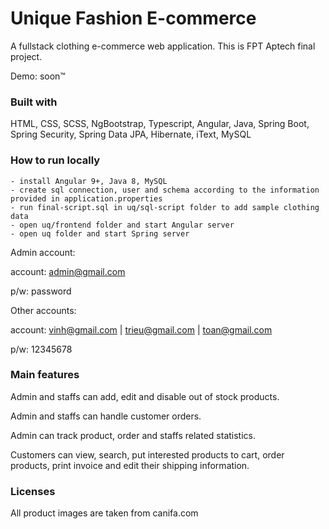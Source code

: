 # Unique Fashion E-commerce

A fullstack clothing e-commerce web application. This is FPT Aptech final project.

Demo: soon™

### Built with
HTML, CSS, SCSS, NgBootstrap, Typescript, Angular, Java, Spring Boot, Spring Security, Spring Data JPA, Hibernate, iText, MySQL

### How to run locally

    - install Angular 9+, Java 8, MySQL
    - create sql connection, user and schema according to the information provided in application.properties
    - run final-script.sql in uq/sql-script folder to add sample clothing data
    - open uq/frontend folder and start Angular server
    - open uq folder and start Spring server

Admin account:

account: admin@gmail.com

p/w: password

Other accounts:

account: vinh@gmail.com | trieu@gmail.com | toan@gmail.com

p/w: 12345678

### Main features

Admin and staffs can add, edit and disable out of stock products.

Admin and staffs can handle customer orders.

Admin can track product, order and staffs related statistics.

Customers can view, search, put interested products to cart, order products, print invoice and edit their shipping information.

### Licenses
All product images are taken from canifa.com
